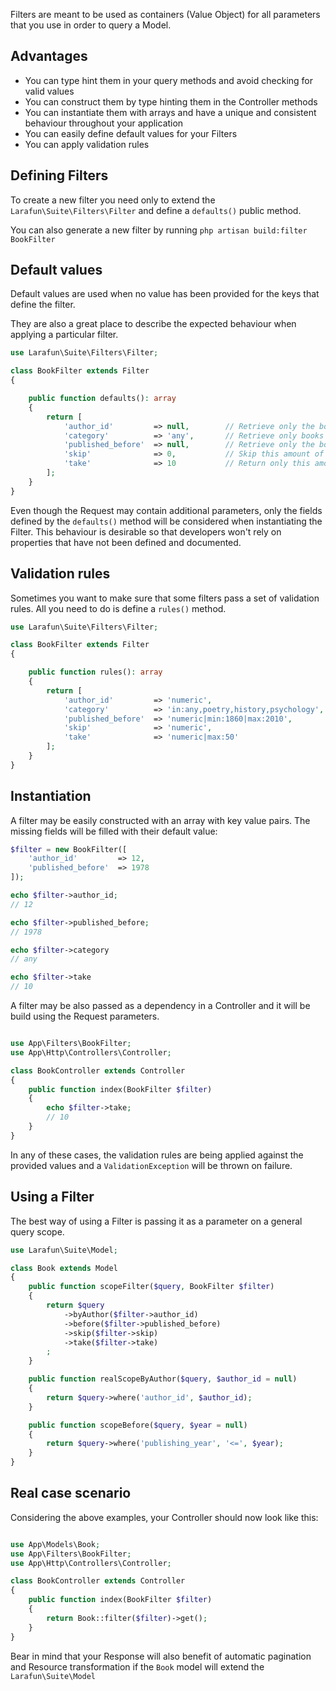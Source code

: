 Filters are meant to be used as containers (Value Object) for all parameters that you use in order to query a Model.

## Advantages

* You can type hint them in your query methods and avoid checking for valid values
* You can construct them by type hinting them in the Controller methods
* You can instantiate them with arrays and have a unique and consistent behaviour throughout your application
* You can easily define default values for your Filters
* You can apply validation rules

## Defining Filters

To create a new filter you need only to extend the `Larafun\Suite\Filters\Filter` and define a `defaults()` public method.

You can also generate a new filter by running `php artisan build:filter BookFilter`

## Default values

Default values are used when no value has been provided for the keys that define the filter.

They are also a great place to describe the expected behaviour when applying a particular filter.

```php
use Larafun\Suite\Filters\Filter;

class BookFilter extends Filter
{

    public function defaults(): array
    {
        return [
            'author_id'         => null,        // Retrieve only the books written by this Author
            'category'          => 'any',       // Retrieve only books from this category
            'published_before'  => null,        // Retrieve only the books that have been published before this year
            'skip'              => 0,           // Skip this amount of books from the query
            'take'              => 10           // Return only this amount of books
        ];
    }
}
```

Even though the Request may contain additional parameters, only the fields defined by the `defaults()` method will be considered when instantiating the Filter.
This behaviour is desirable so that developers won't rely on properties that have not been defined and documented.

## Validation rules

Sometimes you want to make sure that some filters pass a set of validation rules. All you need to do is define a `rules()` method.

```php
use Larafun\Suite\Filters\Filter;

class BookFilter extends Filter
{

    public function rules(): array
    {
        return [
            'author_id'         => 'numeric',
            'category'          => 'in:any,poetry,history,psychology',
            'published_before'  => 'numeric|min:1860|max:2010',
            'skip'              => 'numeric',
            'take'              => 'numeric|max:50'
        ];
    }
}
```

## Instantiation

A filter may be easily constructed with an array with key value pairs. The missing fields will be filled with their default value:

```php
$filter = new BookFilter([
    'author_id'         => 12,
    'published_before'  => 1978
]);

echo $filter->author_id;
// 12

echo $filter->published_before;
// 1978

echo $filter->category
// any

echo $filter->take
// 10
```

A filter may be also passed as a dependency in a Controller and it will be build using the Request parameters.

```php

use App\Filters\BookFilter;
use App\Http\Controllers\Controller;

class BookController extends Controller
{
    public function index(BookFilter $filter)
    {
        echo $filter->take;
        // 10
    }
}
```

In any of these cases, the validation rules are being applied against the provided values and a `ValidationException` will be thrown on failure.

## Using a Filter

The best way of using a Filter is passing it as a parameter on a general query scope.

```php
use Larafun\Suite\Model;

class Book extends Model
{
    public function scopeFilter($query, BookFilter $filter)
    {
        return $query
            ->byAuthor($filter->author_id)
            ->before($filter->published_before)
            ->skip($filter->skip)
            ->take($filter->take)
        ;
    }

    public function realScopeByAuthor($query, $author_id = null)
    {
        return $query->where('author_id', $author_id);
    }

    public function scopeBefore($query, $year = null)
    {
        return $query->where('publishing_year', '<=', $year);
    }
}
```

## Real case scenario

Considering the above examples, your Controller should now look like this:

```php

use App\Models\Book;
use App\Filters\BookFilter;
use App\Http\Controllers\Controller;

class BookController extends Controller
{
    public function index(BookFilter $filter)
    {
        return Book::filter($filter)->get();
    }
}
```

Bear in mind that your Response will also benefit of automatic pagination and Resource transformation if the `Book` model will extend the `Larafun\Suite\Model`
